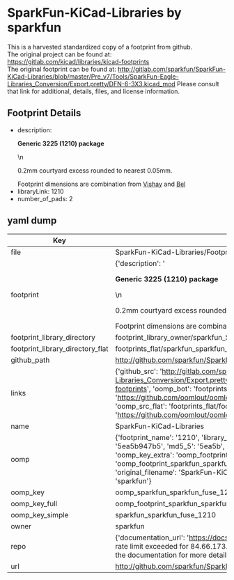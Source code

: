 # SparkFun-KiCad-Libraries by sparkfun  
This is a harvested standardized copy of a footprint from github.  
The original project can be found at:  
https://gitlab.com/kicad/libraries/kicad-footprints  
The original footprint can be found at:
http://gitlab.com/sparkfun/SparkFun-KiCad-Libraries/blob/master/Pre_v7/Tools/SparkFun-Eagle-Libraries_Conversion/Export.pretty/DFN-6-3X3.kicad_mod
Please consult that link for additional, details, files, and license information.  
## Footprint Details
* description: <p><b>Generic 3225 (1210) package</b></p>\n<p>0.2mm courtyard excess rounded to nearest 0.05mm.</p> Footprint dimensions are combination from <a href="http://www.vishay.com/docs/45017/vjw1bcsoldfootdesign.pdf">Vishay</a> and <a href="https://belfuse.com/resources/CircuitProtection/datasheets/0ZCH%20Nov2016.pdf">Bel</a>  
* libraryLink: 1210  
* number_of_pads: 2  
## yaml dump  
| Key | Value |  
| --- | --- |  
| file | SparkFun-KiCad-Libraries/Footprints/SparkFun-Fuse.pretty/1210.kicad_mod |  
| footprint | {'description': '<p><b>Generic 3225 (1210) package</b></p>\\n<p>0.2mm courtyard excess rounded to nearest 0.05mm.</p> Footprint dimensions are combination from <a href="http://www.vishay.com/docs/45017/vjw1bcsoldfootdesign.pdf">Vishay</a> and <a href="https://belfuse.com/resources/CircuitProtection/datasheets/0ZCH%20Nov2016.pdf">Bel</a>', 'libraryLink': '1210', 'number_of_pads': 2} |  
| footprint_library_directory | footprint_library_owner/sparkfun_SparkFun-KiCad-Libraries |  
| footprint_library_directory_flat | footprints_flat/sparkfun_sparkfun_fuse_1210/working |  
| github_path | http://github.com/sparkfun/SparkFun-KiCad-Libraries/blob/master/Footprints/SparkFun-Fuse.pretty/1210.kicad_mod |  
| links | {'github_src': 'http://gitlab.com/sparkfun/SparkFun-KiCad-Libraries/blob/master/Pre_v7/Tools/SparkFun-Eagle-Libraries_Conversion/Export.pretty/DFN-6-3X3.kicad_mod', 'github_src_repo': 'https://gitlab.com/kicad/libraries/kicad-footprints', 'oomp_bot': 'footprints/sparkfun_sparkfun_fuse_1210/working', 'oomp_bot_github': 'https://github.com/oomlout/oomlout_oomp_footprint_bot/tree/main/footprints/sparkfun_sparkfun_fuse_1210/working', 'oomp_src_flat': 'footprints_flat/footprints_flat/sparkfun_sparkfun_fuse_1210/working', 'oomp_src_flat_github': 'https://github.com/oomlout/oomlout_oomp_footprint_src/tree/main/footprints_flat/sparkfun_sparkfun_fuse_1210/working'} |  
| name | SparkFun-KiCad-Libraries |  
| oomp | {'footprint_name': '1210', 'library_name': 'sparkfun_fuse', 'md5': '5ea5b947b508ef16621c7822c4ccd206', 'md5_10': '5ea5b947b5', 'md5_5': '5ea5b', 'md5_6': '5ea5b9', 'oomp_key': 'oomp_sparkfun_sparkfun_fuse_1210', 'oomp_key_extra': 'oomp_footprint_sparkfun_sparkfun_fuse_1210', 'oomp_key_full': 'oomp_footprint_sparkfun_sparkfun_fuse_1210_5ea5b9', 'oomp_key_simple': 'sparkfun_sparkfun_fuse_1210', 'original_filename': 'SparkFun-KiCad-Libraries/Footprints/SparkFun-Fuse.pretty/1210.kicad_mod', 'owner_name': 'sparkfun'} |  
| oomp_key | oomp_sparkfun_sparkfun_fuse_1210 |  
| oomp_key_full | oomp_footprint_sparkfun_sparkfun_fuse_1210 |  
| oomp_key_simple | sparkfun_sparkfun_fuse_1210 |  
| owner | sparkfun |  
| repo | {'documentation_url': 'https://docs.github.com/rest/overview/resources-in-the-rest-api#rate-limiting', 'message': "API rate limit exceeded for 84.66.173.59. (But here's the good news: Authenticated requests get a higher rate limit. Check out the documentation for more details.)"} |  
| url | http://github.com/sparkfun/SparkFun-KiCad-Libraries |  

